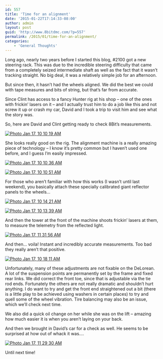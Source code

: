 ```yaml
---
id: 557
title: 'Time for an alignment'
date: '2015-01-22T17:14:33-08:00'
author: admin
layout: post
guid: 'http://www.8bitdmc.com/?p=557'
permalink: /2015/01/time-for-an-alignment/
categories:
    - 'General Thoughts'
---
```


Long ago, nearly two years before I started this blog, #2100 got a new steering rack. This was due to the incredible steering difficulty that came from a completely seized intermediate shaft as well as the fact that it wasn’t tracking straight. No big deal, it was a relatively simple job for an afternoon.

But since then, it hasn’t had the wheels aligned. We did the best we could with tape measures and bits of string, but that’s far from accurate.

Since Clint has access to a fancy Hunter rig at his shop – one of the ones with frickin’ lasers on it – and I actually trust him to do a job like this and not screw it up or crash my car, David and I took a trip to visit him and see what the story was.

So, here are David and Clint getting ready to check 8Bit’s measurements.

[![Photo Jan 17, 10 10 19 AM](../images/2015/01/Photo-Jan-17-10-10-19-AM-e1421974973571-300x225.jpg)](../images/2015/01/Photo-Jan-17-10-10-19-AM-e1421974973571.jpg)

She looks really good on the rig. The alignment machine is a really amazing piece of technology – I know it’s pretty common but I haven’t used one before, and I guess I’m easily impressed.

[![Photo Jan 17, 10 10 36 AM](../images/2015/01/Photo-Jan-17-10-10-36-AM-e1421974928938-300x225.jpg)](../images/2015/01/Photo-Jan-17-10-10-36-AM-e1421974928938.jpg)

[![Photo Jan 17, 10 10 51 AM](../images/2015/01/Photo-Jan-17-10-10-51-AM-e1421974899779-300x225.jpg)](../images/2015/01/Photo-Jan-17-10-10-51-AM-e1421974899779.jpg)

For those who aren’t familiar with how this works (I wasn’t until last weekend), you basically attach these specially calibrated giant reflector panels to the wheels…

[![Photo Jan 17, 10 14 21 AM](../images/2015/01/Photo-Jan-17-10-14-21-AM-300x225.jpg)](../images/2015/01/Photo-Jan-17-10-14-21-AM.jpg)

[![Photo Jan 17, 10 13 39 AM](../images/2015/01/Photo-Jan-17-10-13-39-AM-300x225.jpg)](../images/2015/01/Photo-Jan-17-10-13-39-AM.jpg)

And then the tower at the front of the machine shoots frickin’ lasers at them, to measure the telemetry from the reflected light.

[![Photo Jan 17, 11 31 56 AM](../images/2015/01/Photo-Jan-17-11-31-56-AM-e1421974860422-225x300.jpg)](../images/2015/01/Photo-Jan-17-11-31-56-AM-e1421974860422.jpg)

And then… voila! Instant and incredibly accurate measurements. Too bad they really aren’t that positive.

[![Photo Jan 17, 10 18 11 AM](../images/2015/01/Photo-Jan-17-10-18-11-AM-300x225.jpg)](../images/2015/01/Photo-Jan-17-10-18-11-AM.jpg)

Unfortunately, many of these adjustments are not fixable on the DeLorean. A lot of the suspension points are permanently set by the frame and fixed rear links. We did correct the front toe, since that is adjustable via the tie rod ends. Fortunately the others are not really dramatic and shouldn’t hurt anything. I do want to try and get the front end straightened out a bit (there is a little play to be achieved using washers in certain places) to try and quell some of the wheel vibration. Tire balancing may also be an issue, which we’ll check next time.

We also did a quick oil change on her while she was on the lift – amazing how much easier it is when you aren’t laying on your back.

And then we brought in David’s car for a check as well. He seems to be surprised at how out of whack it was….

[![Photo Jan 17, 11 29 30 AM](../images/2015/01/Photo-Jan-17-11-29-30-AM-300x225.jpg)](../images/2015/01/Photo-Jan-17-11-29-30-AM.jpg)

Until next time!